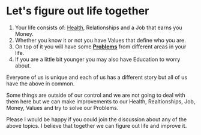 # Let's figure out life together
1. Your life consists of: [Health](https://github.com/5148242e46/5148242e46/tree/main/Health), Relationships and a Job that earns you Money.
2. Whether you know it or not you have Values that define who you are.
3. On top of it you will have some [**Problems**](https://github.com/5148242e46/5148242e46/tree/main/HowToLive) from different areas in your life.
4. If you are a little bit younger you may also have Education to worry about.

Everyone of us is unique and each of us has a different story but all of us have the above in common. 

Some things are outside of our control and we are not going to deal with them here but we can make improvements to our Health, Realtionships, Job, Money, Values and try to solve our Problems. 

Please I would be happy if you could join the discussion about any of the above topics. I believe that together we can figure out life and improve it.
